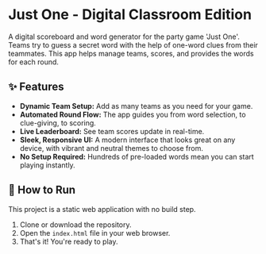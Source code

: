 # Just One - Digital Classroom Edition

A digital scoreboard and word generator for the party game 'Just One'. Teams try to guess a secret word with the help of one-word clues from their teammates. This app helps manage teams, scores, and provides the words for each round.

## ✨ Features

- **Dynamic Team Setup:** Add as many teams as you need for your game.
- **Automated Round Flow:** The app guides you from word selection, to clue-giving, to scoring.
- **Live Leaderboard:** See team scores update in real-time.
- **Sleek, Responsive UI:** A modern interface that looks great on any device, with vibrant and neutral themes to choose from.
- **No Setup Required:** Hundreds of pre-loaded words mean you can start playing instantly.

## 🚀 How to Run

This project is a static web application with no build step.

1.  Clone or download the repository.
2.  Open the `index.html` file in your web browser.
3.  That's it! You're ready to play.
